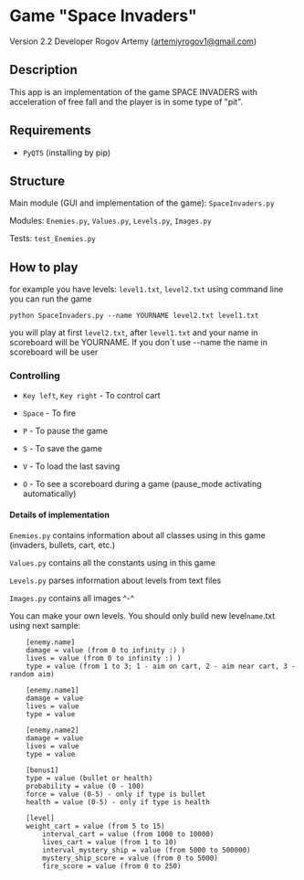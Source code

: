# Game "Space Invaders"

Version 2.2
Developer Rogov Artemy (artemiyrogov1@gmail.com)

## Description

This app is an implementation of the game SPACE INVADERS with acceleration of free fall and the player is in some type of "pit".

## Requirements

* `PyQT5` (installing by pip)

## Structure

Main module (GUI and implementation of the game): `SpaceInvaders.py`

Modules: `Enemies.py`, `Values.py`, `Levels.py`, `Images.py`

Tests: `test_Enemies.py`

## How to play
for example you have levels: `level1.txt`, `level2.txt`
using command line you can run the game

`python SpaceInvaders.py --name YOURNAME level2.txt level1.txt`


you will play at first `level2.txt`, after `level1.txt` and your name in scoreboard will be YOURNAME. If you don`t use --name the name in scoreboard will be user

### Controlling

* `Key left`, `Key right` - To control cart

* `Space` - To fire

* `P` - To pause the game

* `S` - To save the game

* `V` - To load the last saving

* `O` - To see a scoreboard during a game (pause_mode activating automatically)

#### Details of implementation

`Enemies.py` contains information about all classes using in this game (invaders, bullets, cart, etc.)

`Values.py` contains all the constants using in this game

`Levels.py` parses information about levels from text files

`Images.py` contains all images ^-^


You can make your own levels. You should only build new level`name`.txt using next sample:

		[enemy.name]
		damage = value (from 0 to infinity :) )
		lives = value (from 0 to infinity :) )
		type = value (from 1 to 3; 1 - aim on cart, 2 - aim near cart, 3 - random aim)

		[enemy.name1]
		damage = value
		lives = value
		type = value

		[enemy.name2]
		damage = value
		lives = value
		type = value
		
		[bonus1]
		type = value (bullet or health)
		probability = value (0 - 100)
		force = value (0-5) - only if type is bullet
		health = value (0-5) - only if type is health

		[level]
		weight_cart = value (from 5 to 15)
            interval_cart = value (from 1000 to 10000)
            lives_cart = value (from 1 to 10)
            interval_mystery_ship = value (from 5000 to 500000)
            mystery_ship_score = value (from 0 to 5000)
            fire_score = value (from 0 to 250)